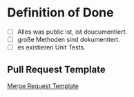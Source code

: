 # Definition of Done

- [ ] Alles was public ist, ist doucumentiert.
- [ ] große Methoden sind dokumentiert. 
- [ ] es existieren Unit Tests. 

## Pull Request Template

[Merge Request Template](./Branching_Model.md) 

